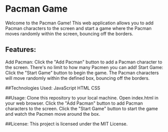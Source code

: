 # Pacman Game

Welcome to the Pacman Game! This web application allows you to add Pacman characters to the screen and start a game where the Pacman moves randomly within the screen, bouncing off the borders.

## Features:
Add Pacman: Click the "Add Pacman" button to add a Pacman character to the screen. There's no limit to how many Pacmen you can add!
Start Game: Click the "Start Game" button to begin the game. The Pacman characters will move randomly within the defined box, bouncing off the borders.

##Technologies Used:
JavaScript
HTML
CSS

##Usage:
Clone this repository to your local machine.
Open index.html in your web browser.
Click the "Add Pacman" button to add Pacman characters to the screen.
Click the "Start Game" button to start the game and watch the Pacmen move around the box.

##License:
This project is licensed under the MIT License. 
